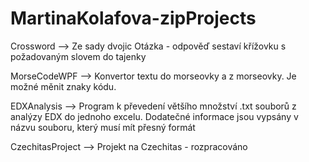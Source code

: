 # MartinaKolafova-zipProjects
<p>
Crossword --> Ze sady dvojic Otázka - odpověď sestaví křížovku s požadovaným slovem do tajenky
<p>
MorseCodeWPF --> Konvertor textu do morseovky a z morseovky. Je možné měnit znaky kódu. 
<p>
EDXAnalysis --> Program k převedení většího množství .txt souborů z analýzy EDX do jednoho excelu. Dodatečné informace jsou vypsány v názvu souboru, který musí mít přesný formát
<p>
CzechitasProject --> Projekt na Czechitas - rozpracováno
